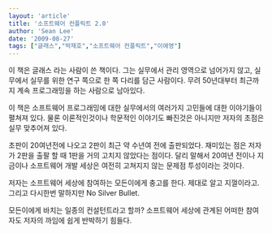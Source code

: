 ```yaml
---
layout: 'article'
title: '소프트웨어 컨플릭트 2.0'
author: 'Sean Lee'
date: '2009-08-27'
tags: ["글래스","박재호","소프트웨어 컨플릭트","이애영"]
---
```


이 책은 글래스 라는 사람이 쓴 책이다. 그는 실무에서 관리 영역으로 넘어가지 않고, 실무에서 실무를 위한 연구 쪽으로 한 쪽
다리를 담근 사람이다. 무려 50년대부터 최근까지 계속 프로그래밍을 하는 사람으로 남아있다.

이 책은 소프트웨어 프로그래밍에 대한 실무에서의 여러가지 고민들에 대한 이야기들이 펼쳐져 있다. 물론 이론적인것이나 학문적인
이야기도 빠진것은 아니지만 저자의 초점은 실무 맞추어져 있다.

초판이 20여년전에 나오고 2판이 최근 약 수년여 전에 출판되었다. 재미있는 점은 저자가 2판을 출팔 할 때 1판을 거의 고치지
않았다는 점이다. 달리 말해서 20여년 전이나 지금이나 소프트웨어 개발 세상은 여전히 고쳐지지 않는 문제점 투성이라는 것이다.

저자는 소프트웨어 세상에 참여하는 모든이에게 충고를 한다. 제대로 알고 지껄이라고. 그리고 다시한번 말하지만 No Silver
Bullet.

모든이에게 바치는 일종의 컨설턴트라고 할까? 소프트웨어 세상에 관계된 어떠한 참여자도 저자의 까임에 쉽게 반박하기 힘들다.

